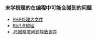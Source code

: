 ### 末学梳理的在编程中可能会碰到的问题

* [PHP处理大文件](https://github.com/geecoo/wiki/blob/master/large-file-read.md)
* [知识点梳理](https://github.com/geecoo/wiki/blob/master/summary-of-something.md)
* [JS因精度问题导致误差](https://github.com/geecoo/wiki/blob/master/js-calculation.md)
